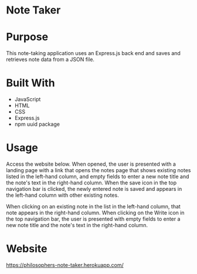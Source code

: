 # Note Taker

# Purpose
This note-taking application uses an Express.js back end and saves and retrieves note data from a JSON file.

# Built With
* JavaScript
* HTML
* CSS
* Express.js
* npm uuid package

# Usage
Access the website below. When opened, the user is presented with a landing page with a link that opens the notes page that shows existing notes listed in the left-hand column, and empty fields to enter a new note title and the note's text in the right-hand column. When the save icon in the top navigation bar is clicked, the newly entered note is saved and appears in the left-hand column with other existing notes.

When clicking on an existing note in the list in the left-hand column, that note appears in the right-hand column. When clicking on the Write icon in the top navigation bar, the user is presented with empty fields to enter a new note title and the note's text in the right-hand column.


# Website
https://philosophers-note-taker.herokuapp.com/
